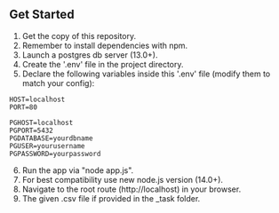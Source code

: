 ## Get Started

1. Get the copy of this repository.
2. Remember to install dependencies with npm.
3. Launch a postgres db server (13.0+).
4. Create the '.env' file in the project directory. 
5. Declare the following variables inside this '.env' file (modify them to match your config):
```
HOST=localhost
PORT=80

PGHOST=localhost
PGPORT=5432
PGDATABASE=yourdbname
PGUSER=yourusername
PGPASSWORD=yourpassword
```
6. Run the app via "node app.js".
7. For best compatibility use new node.js version (14.0+).
8. Navigate to the root route (http://localhost) in your browser.
9. The given .csv file if provided in the _task folder.


